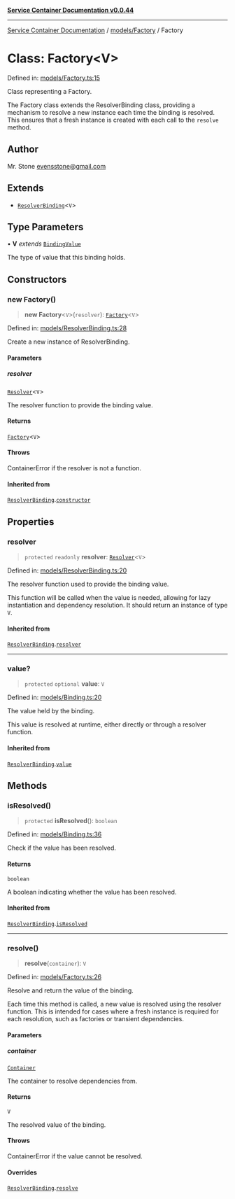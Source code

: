 [**Service Container Documentation v0.0.44**](../../../README.md)

***

[Service Container Documentation](../../../modules.md) / [models/Factory](../README.md) / Factory

# Class: Factory\<V\>

Defined in: [models/Factory.ts:15](https://github.com/stonemjs/service-container/blob/249b060f7936ebb0ea1e26fa167dc5f8fc0b9bc3/src/models/Factory.ts#L15)

Class representing a Factory.

The Factory class extends the ResolverBinding class, providing a mechanism to resolve a new instance each time the binding is resolved.
This ensures that a fresh instance is created with each call to the `resolve` method.

## Author

Mr. Stone <evensstone@gmail.com>

## Extends

- [`ResolverBinding`](../../ResolverBinding/classes/ResolverBinding.md)\<`V`\>

## Type Parameters

• **V** *extends* [`BindingValue`](../../../declarations/type-aliases/BindingValue.md)

The type of value that this binding holds.

## Constructors

### new Factory()

> **new Factory**\<`V`\>(`resolver`): [`Factory`](Factory.md)\<`V`\>

Defined in: [models/ResolverBinding.ts:28](https://github.com/stonemjs/service-container/blob/249b060f7936ebb0ea1e26fa167dc5f8fc0b9bc3/src/models/ResolverBinding.ts#L28)

Create a new instance of ResolverBinding.

#### Parameters

##### resolver

[`Resolver`](../../../declarations/type-aliases/Resolver.md)\<`V`\>

The resolver function to provide the binding value.

#### Returns

[`Factory`](Factory.md)\<`V`\>

#### Throws

ContainerError if the resolver is not a function.

#### Inherited from

[`ResolverBinding`](../../ResolverBinding/classes/ResolverBinding.md).[`constructor`](../../ResolverBinding/classes/ResolverBinding.md#constructors)

## Properties

### resolver

> `protected` `readonly` **resolver**: [`Resolver`](../../../declarations/type-aliases/Resolver.md)\<`V`\>

Defined in: [models/ResolverBinding.ts:20](https://github.com/stonemjs/service-container/blob/249b060f7936ebb0ea1e26fa167dc5f8fc0b9bc3/src/models/ResolverBinding.ts#L20)

The resolver function used to provide the binding value.

This function will be called when the value is needed, allowing for lazy instantiation
and dependency resolution. It should return an instance of type `V`.

#### Inherited from

[`ResolverBinding`](../../ResolverBinding/classes/ResolverBinding.md).[`resolver`](../../ResolverBinding/classes/ResolverBinding.md#resolver-1)

***

### value?

> `protected` `optional` **value**: `V`

Defined in: [models/Binding.ts:20](https://github.com/stonemjs/service-container/blob/249b060f7936ebb0ea1e26fa167dc5f8fc0b9bc3/src/models/Binding.ts#L20)

The value held by the binding.

This value is resolved at runtime, either directly or through a resolver function.

#### Inherited from

[`ResolverBinding`](../../ResolverBinding/classes/ResolverBinding.md).[`value`](../../ResolverBinding/classes/ResolverBinding.md#value)

## Methods

### isResolved()

> `protected` **isResolved**(): `boolean`

Defined in: [models/Binding.ts:36](https://github.com/stonemjs/service-container/blob/249b060f7936ebb0ea1e26fa167dc5f8fc0b9bc3/src/models/Binding.ts#L36)

Check if the value has been resolved.

#### Returns

`boolean`

A boolean indicating whether the value has been resolved.

#### Inherited from

[`ResolverBinding`](../../ResolverBinding/classes/ResolverBinding.md).[`isResolved`](../../ResolverBinding/classes/ResolverBinding.md#isresolved)

***

### resolve()

> **resolve**(`container`): `V`

Defined in: [models/Factory.ts:26](https://github.com/stonemjs/service-container/blob/249b060f7936ebb0ea1e26fa167dc5f8fc0b9bc3/src/models/Factory.ts#L26)

Resolve and return the value of the binding.

Each time this method is called, a new value is resolved using the resolver function.
This is intended for cases where a fresh instance is required for each resolution, such as factories or transient dependencies.

#### Parameters

##### container

[`Container`](../../../Container/classes/Container.md)

The container to resolve dependencies from.

#### Returns

`V`

The resolved value of the binding.

#### Throws

ContainerError if the value cannot be resolved.

#### Overrides

[`ResolverBinding`](../../ResolverBinding/classes/ResolverBinding.md).[`resolve`](../../ResolverBinding/classes/ResolverBinding.md#resolve)
